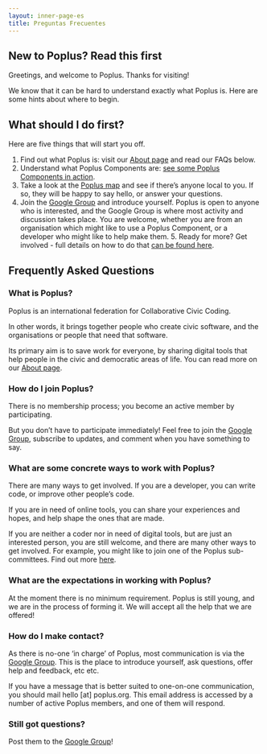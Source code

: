 ```yaml
---
layout: inner-page-es
title: Preguntas Frecuentes
---
```

## New to Poplus? Read this first

Greetings, and welcome to Poplus. Thanks for visiting!

We know that it can be hard to understand exactly what Poplus is. Here are some hints about where to begin.

## What should I do first?

Here are five things that will start you off.

1. Find out what Poplus is: visit our [About page](http://poplus.org/about/) and read our FAQs below.
2. Understand what Poplus Components are: [see some Poplus Components in action](http://poplus.org/components/examples/).
3. Take a look at the [Poplus map](http://poplus.org/get-involved/find-people/) and see if there’s anyone local to you. If so, they will be happy to say hello, or answer your questions.
4. Join the [Google Group](https://groups.google.com/forum/#!forum/poplus) and introduce yourself. Poplus is open to anyone who is interested, and the Google Group is where most activity and discussion takes place. You are welcome, whether you are from an organisation which might like to use a Poplus Component, or a developer who  might like to help make them. 5. Ready for more? Get involved - full details on how to do that [can be found here](http://poplus.org/get-involved/).

## Frequently Asked Questions

### What is Poplus?

Poplus is an international federation for Collaborative Civic Coding. 

In other words, it brings together people who create civic software, and the organisations or people that need that software.

Its primary aim is to save work for everyone, by sharing digital tools that help people in the civic and democratic areas of life. You can read more on our [About page](http://poplus.org/about/).

### How do I join Poplus?

There is no membership process; you become an active member by participating.

But you don’t have to participate immediately! Feel free to join the [Google Group](https://groups.google.com/forum/#!forum/poplus), subscribe to updates, and comment when you have something to say.

### What are some concrete ways to work with Poplus?

There are many ways to get involved. If you are a developer, you can write code, or improve other people’s code.

If you are in need of online tools, you can share your experiences and hopes, and help shape the ones that are made.

If you are neither a coder nor in need of digital tools, but are just an interested person, you are still welcome, and there are many other ways to get involved. For example, you might like to join one of the Poplus sub-committees. Find out more [here](http://poplus.org/get-involved/).

### What are the expectations in working with Poplus?

At the moment there is no minimum requirement. Poplus is still young, and we are in the process of forming it. We will accept all the help that we are offered!

### How do I make contact?

As there is no-one ‘in charge’ of Poplus, most communication is via the [Google Group](https://groups.google.com/forum/#!forum/poplus). This is the place to introduce yourself, ask questions, offer help and feedback, etc etc.

If you have a message that is better suited to one-on-one communication, you should mail hello [at] poplus.org. This email address is accessed by a number of active Poplus members, and one of them will respond.

### Still got questions?

Post them to the [Google Group](https://groups.google.com/forum/#!forum/poplus)!

